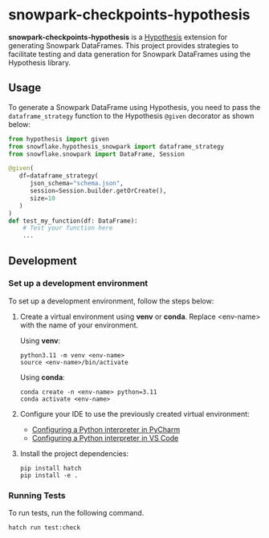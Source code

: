 # snowpark-checkpoints-hypothesis

**snowpark-checkpoints-hypothesis** is a [Hypothesis](https://hypothesis.readthedocs.io/en/latest/) extension for generating Snowpark DataFrames. This project provides strategies to facilitate testing and data generation for Snowpark DataFrames using the Hypothesis library.

## Usage

To generate a Snowpark DataFrame using Hypothesis, you need to pass the `dataframe_strategy` function to the Hypothesis `@given` decorator as shown below:

```python
from hypothesis import given
from snowflake.hypothesis_snowpark import dataframe_strategy
from snowflake.snowpark import DataFrame, Session

@given(
   df=dataframe_strategy(
      json_schema="schema.json", 
      session=Session.builder.getOrCreate(), 
      size=10
   )
)
def test_my_function(df: DataFrame):
    # Test your function here
    ...
```

## Development

### Set up a development environment

To set up a development environment, follow the steps below:

1. Create a virtual environment using **venv** or **conda**. Replace \<env-name\> with the name of your environment.

    Using **venv**:

    ```shell
    python3.11 -m venv <env-name>
    source <env-name>/bin/activate
    ```

    Using **conda**:

    ```shell
    conda create -n <env-name> python=3.11
    conda activate <env-name>
    ```

2. Configure your IDE to use the previously created virtual environment:

    * [Configuring a Python interpreter in PyCharm](https://www.jetbrains.com/help/pycharm/configuring-python-interpreter.html)
    * [Configuring a Python interpreter in VS Code](https://code.visualstudio.com/docs/python/environments#_manually-specify-an-interpreter)

3. Install the project dependencies:

    ```shell
    pip install hatch
    pip install -e .
    ```

### Running Tests

To run tests, run the following command.

```shell
hatch run test:check
```
